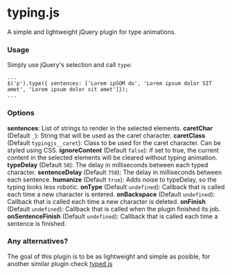 # typing.js

A simple and lightweight jQuery plugin for type animations.

### Usage

Simply use jQuery's selection and call `type`:

```
...
$('p').type({ sentences: ['Lorem ipSOM do', 'Lorem ipsum dolor SIT amet', 'Lorem ipsum dolor sit amet']});
...
```

### Options

**sentences**: List of strings to render in the selected elements.
**caretChar** (Default `_`): String that will be used as the caret character.
**caretClass** (Default `typingjs__caret`): Class to be used for the caret character. Can be styled using CSS.
**ignoreContent** (Default `false`): if set to true, the current content in the selected elements will be cleared without typing animation.
**typeDelay** (Default `50`): The delay in milliseconds between each typed character.
**sentenceDelay** (Default `750`): The delay in milliseconds between each sentence.
**humanize** (Default `true`): Adds noise to typeDelay, so the typing looks less robotic.
**onType** (Default `undefined`): Callback that is called each time a new character is entered.
**onBackspace** (Default `undefined`): Callback that is called each time a new character is deleted.
**onFinish** (Default `undefined`): Callback that is called when the plugin finished its job.
**onSentenceFinish** (Default `undefined`): Callback that is called each time a sentence is finished.

### Any alternatives?

The goal of this plugin is to be as lightweight and simple as posible, for another similar plugin check [typed.js](https://github.com/mattboldt/typed.js/)
